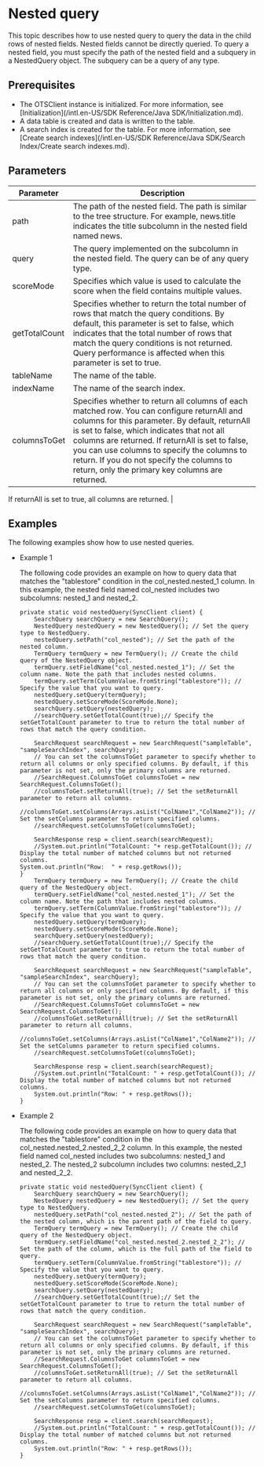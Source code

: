 # Nested query

This topic describes how to use nested query to query the data in the child rows of nested fields. Nested fields cannot be directly queried. To query a nested field, you must specify the path of the nested field and a subquery in a NestedQuery object. The subquery can be a query of any type.

## Prerequisites

-   The OTSClient instance is initialized. For more information, see [Initialization](/intl.en-US/SDK Reference/Java SDK/Initialization.md).
-   A data table is created and data is written to the table.
-   A search index is created for the table. For more information, see [Create search indexes](/intl.en-US/SDK Reference/Java SDK/Search Index/Create search indexes.md).

## Parameters

|Parameter|Description|
|---------|-----------|
|path|The path of the nested field. The path is similar to the tree structure. For example, news.title indicates the title subcolumn in the nested field named news.|
|query|The query implemented on the subcolumn in the nested field. The query can be of any query type.|
|scoreMode|Specifies which value is used to calculate the score when the field contains multiple values.|
|getTotalCount|Specifies whether to return the total number of rows that match the query conditions. By default, this parameter is set to false, which indicates that the total number of rows that match the query conditions is not returned. Query performance is affected when this parameter is set to true. |
|tableName|The name of the table.|
|indexName|The name of the search index.|
|columnsToGet|Specifies whether to return all columns of each matched row. You can configure returnAll and columns for this parameter. By default, returnAll is set to false, which indicates that not all columns are returned. If returnAll is set to false, you can use columns to specify the columns to return. If you do not specify the columns to return, only the primary key columns are returned.

If returnAll is set to true, all columns are returned. |

## Examples

The following examples show how to use nested queries.

-   Example 1

    The following code provides an example on how to query data that matches the "tablestore" condition in the col\_nested.nested\_1 column. In this example, the nested field named col\_nested includes two subcolumns: nested\_1 and nested\_2.

    ```
    private static void nestedQuery(SyncClient client) {
        SearchQuery searchQuery = new SearchQuery();
        NestedQuery nestedQuery = new NestedQuery(); // Set the query type to NestedQuery.
        nestedQuery.setPath("col_nested"); // Set the path of the nested column.
        TermQuery termQuery = new TermQuery(); // Create the child query of the NestedQuery object.
        termQuery.setFieldName("col_nested.nested_1"); // Set the column name. Note the path that includes nested columns. 
        termQuery.setTerm(ColumnValue.fromString("tablestore")); // Specify the value that you want to query.
        nestedQuery.setQuery(termQuery);
        nestedQuery.setScoreMode(ScoreMode.None);
        searchQuery.setQuery(nestedQuery);
        //searchQuery.setGetTotalCount(true);// Specify the setGetTotalCount parameter to true to return the total number of rows that match the query condition.
    
        SearchRequest searchRequest = new SearchRequest("sampleTable", "sampleSearchIndex", searchQuery);
        // You can set the columnsToGet parameter to specify whether to return all columns or only specified columns. By default, if this parameter is not set, only the primary columns are returned.
        //SearchRequest.ColumnsToGet columnsToGet = new SearchRequest.ColumnsToGet();
        //columnsToGet.setReturnAll(true); // Set the setReturnAll parameter to return all columns.
        //columnsToGet.setColumns(Arrays.asList("ColName1","ColName2")); // Set the setColumns parameter to return specified columns.
        //searchRequest.setColumnsToGet(columnsToGet);
    
        SearchResponse resp = client.search(searchRequest);
        //System.out.println("TotalCount: "+ resp.getTotalCount()); // Display the total number of matched columns but not returned columns.
    System.out.println("Row:  " + resp.getRows());
    } 
        TermQuery termQuery = new TermQuery(); // Create the child query of the NestedQuery object. 
        termQuery.setFieldName("col_nested.nested_1"); // Set the column name. Note the path that includes nested columns.  
        termQuery.setTerm(ColumnValue.fromString("tablestore")); // Specify the value that you want to query.
        nestedQuery.setQuery(termQuery);
        nestedQuery.setScoreMode(ScoreMode.None);
        searchQuery.setQuery(nestedQuery);
        //searchQuery.setGetTotalCount(true);// Specify the setGetTotalCount parameter to true to return the total number of rows that match the query condition. 
    
        SearchRequest searchRequest = new SearchRequest("sampleTable", "sampleSearchIndex", searchQuery);
        // You can set the columnsToGet parameter to specify whether to return all columns or only specified columns. By default, if this parameter is not set, only the primary columns are returned. 
        //SearchRequest.ColumnsToGet columnsToGet = new SearchRequest.ColumnsToGet();
        //columnsToGet.setReturnAll(true); // Set the setReturnAll parameter to return all columns. 
        //columnsToGet.setColumns(Arrays.asList("ColName1","ColName2")); // Set the setColumns parameter to return specified columns. 
        //searchRequest.setColumnsToGet(columnsToGet);
    
        SearchResponse resp = client.search(searchRequest);
        //System.out.println("TotalCount: " + resp.getTotalCount()); // Display the total number of matched columns but not returned columns. 
        System.out.println("Row: " + resp.getRows());
    }
    ```

-   Example 2

    The following code provides an example on how to query data that matches the "tablestore" condition in the col\_nested.nested\_2.nested\_2\_2 column. In this example, the nested field named col\_nested includes two subcolumns: nested\_1 and nested\_2. The nested\_2 subcolumn includes two columns: nested\_2\_1 and nested\_2\_2.

    ```
    private static void nestedQuery(SyncClient client) {
        SearchQuery searchQuery = new SearchQuery();
        NestedQuery nestedQuery = new NestedQuery(); // Set the query type to NestedQuery. 
        nestedQuery.setPath("col_nested.nested_2"); // Set the path of the nested column, which is the parent path of the field to query. 
        TermQuery termQuery = new TermQuery(); // Create the child query of the NestedQuery object. 
        termQuery.setFieldName("col_nested.nested_2.nested_2_2"); // Set the path of the column, which is the full path of the field to query. 
        termQuery.setTerm(ColumnValue.fromString("tablestore")); // Specify the value that you want to query. 
        nestedQuery.setQuery(termQuery);
        nestedQuery.setScoreMode(ScoreMode.None);
        searchQuery.setQuery(nestedQuery);
        //searchQuery.setGetTotalCount(true);// Set the setGetTotalCount parameter to true to return the total number of rows that match the query condition. 
    
        SearchRequest searchRequest = new SearchRequest("sampleTable", "sampleSearchIndex", searchQuery);
        // You can set the columnsToGet parameter to specify whether to return all columns or only specified columns. By default, if this parameter is not set, only the primary columns are returned. 
        //SearchRequest.ColumnsToGet columnsToGet = new SearchRequest.ColumnsToGet();
        //columnsToGet.setReturnAll(true); // Set the setReturnAll parameter to return all columns. 
        //columnsToGet.setColumns(Arrays.asList("ColName1","ColName2")); // Set the setColumns parameter to return specified columns. 
        //searchRequest.setColumnsToGet(columnsToGet);
    
        SearchResponse resp = client.search(searchRequest);
        //System.out.println("TotalCount: " + resp.getTotalCount()); // Display the total number of matched columns but not returned columns. 
        System.out.println("Row: " + resp.getRows());
    }
    ```


